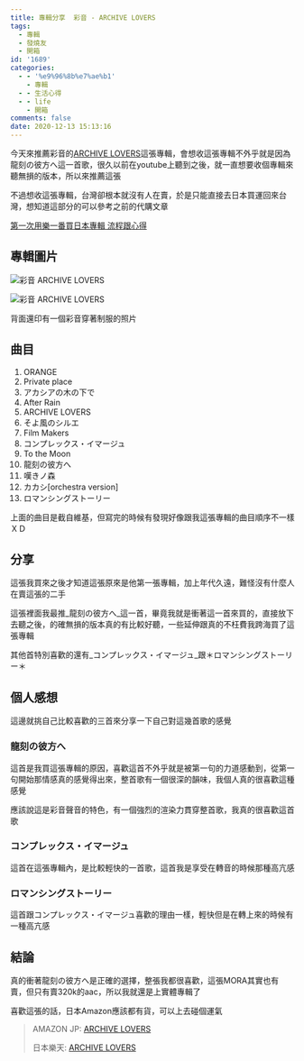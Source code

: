 ```yaml
---
title: 專輯分享  彩音 - ARCHIVE LOVERS
tags:
  - 專輯
  - 發燒友
  - 開箱
id: '1689'
categories:
  - - '%e9%96%8b%e7%ae%b1'
    - 專輯
  - - 生活心得
  - - life
    - 開箱
comments: false
date: 2020-12-13 15:13:16
---
```


今天來推薦彩音的[ARCHIVE LOVERS](https://amzn.to/2UnVgH4 "ARCHIVE LOVERS")這張專輯，會想收這張專輯不外乎就是因為龍刻の彼方へ這一首歌，很久以前在youtube上聽到之後，就一直想要收個專輯來聽無損的版本，所以來推薦這張

不過想收這張專輯，台灣卻根本就沒有人在賣，於是只能直接去日本買運回來台灣，想知道這部分的可以參考之前的代購文章

[第一次用樂一番買日本專輯 流程跟心得](https://blog.devcker.com/leyifan-firsttime/ "第一次用樂一番買日本專輯 流程跟心得")

## 專輯圖片

![彩音 ARCHIVE LOVERS](https://blog.devcker.com/wp-content/uploads/2020/12/DSC_0019-1024x576.jpg)

![彩音 ARCHIVE LOVERS](https://blog.devcker.com/wp-content/uploads/2020/12/DSC_0020-1024x576.jpg)

背面還印有一個彩音穿著制服的照片

## 曲目

1.  ORANGE
2.  Private place
3.  アカシアの木の下で
4.  After Rain
5.  ARCHIVE LOVERS
6.  そよ風のシルエ
7.  Film Makers
8.  コンプレックス・イマージュ
9.  To the Moon
10.  龍刻の彼方へ
11.  嘆きノ森
12.  カカシ\[orchestra version\]
13.  ロマンシングストーリー

上面的曲目是截自維基，但寫完的時候有發現好像跟我這張專輯的曲目順序不一樣ＸＤ

## 分享

這張我買來之後才知道這張原來是他第一張專輯，加上年代久遠，難怪沒有什麼人在賣這張的二手

這張裡面我最推_龍刻の彼方へ_這一首，畢竟我就是衝著這一首來買的，直接放下去聽之後，的確無損的版本真的有比較好聽，一些延伸跟真的不枉費我跨海買了這張專輯

其他首特別喜歡的還有_コンプレックス・イマージュ_跟＊ロマンシングストーリー＊

## 個人感想

這邊就挑自己比較喜歡的三首來分享一下自己對這幾首歌的感覺

### 龍刻の彼方へ

這首是我買這張專輯的原因，喜歡這首不外乎就是被第一句的力道感動到，從第一句開始那情感真的感覺得出來，整首歌有一個很深的韻味，我個人真的很喜歡這種感覺

應該說這是彩音聲音的特色，有一個強烈的渲染力貫穿整首歌，我真的很喜歡這首歌

### コンプレックス・イマージュ

這首在這張專輯內，是比較輕快的一首歌，這首我是享受在轉音的時候那種高亢感

### ロマンシングストーリー

這首跟コンプレックス・イマージュ喜歡的理由一樣，輕快但是在轉上來的時候有一種高亢感

## 結論

真的衝著龍刻の彼方へ是正確的選擇，整張我都很喜歡，這張MORA其實也有賣，但只有賣320k的aac，所以我就還是上實體專輯了

喜歡這張的話，日本Amazon應該都有貨，可以上去碰個運氣

> AMAZON JP: [ARCHIVE LOVERS](https://amzn.to/2UnVgH4 "ARCHIVE LOVERS")
> 
> 日本樂天: [ARCHIVE LOVERS](https://hb.afl.rakuten.co.jp/ichiba/1da4ff16.47c4b415.1da4ff17.04c7ce40/?pc=https%3A%2F%2Fproduct.rakuten.co.jp%2Fproduct%2F-%2Fd4941081c74479c8f69f6be1810110e6%2F&link_type=hybrid_url&ut=eyJwYWdlIjoiaXRlbSIsInR5cGUiOiJoeWJyaWRfdXJsIiwic2l6ZSI6IjI0MHgyNDAiLCJuYW0iOjEsIm5hbXAiOiJyaWdodCIsImNvbSI6MSwiY29tcCI6ImRvd24iLCJwcmljZSI6MCwiYm9yIjoxLCJjb2wiOjEsImJidG4iOjEsInByb2QiOjEsImFtcCI6ZmFsc2V9 "ARCHIVE LOVERS")